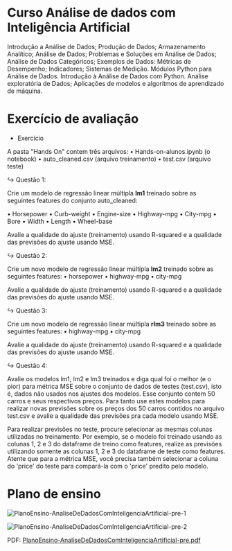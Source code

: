 # Curso Análise de dados com Inteligência Artificial

Introdução a Análise de Dados; Produção de Dados; Armazenamento Analítico; Análise de Dados;
Problemas e Soluções em Análise de Dados; Análise de Dados Categóricos; Exemplos de Dados:
Métricas de Desempenho; Indicadores; Sistemas de Medição. Módulos Python para Análise de Dados.
Introdução à Análise de Dados com Python. Análise exploratória de Dados; Aplicações de modelos e
algoritmos de aprendizado de máquina.

# Exercício de avaliação

* Exercício

A pasta "Hands On" contem três arquivos:
• Hands-on-alunos.ipynb (o notebook)
• auto_cleaned.csv (arquivo treinamento)
• test.csv (arquivo teste)

↪ Questão 1:

Crie um modelo de regressão linear múltipla <b>lm1</b> treinado sobre as seguintes features do conjunto auto_cleaned:

• Horsepower
• Curb-weight
• Engine-size
• Highway-mpg
• City-mpg
• Bore
• Width
• Length
• Wheel-base

Avalie a qualidade do ajuste (treinamento) usando R-squared e a qualidade das previsões do ajuste usando MSE.

↪ Questão 2:

Crie um novo modelo de regressão linear múltipla <b>lm2</b> treinado sobre as seguintes features:
• horsepower
• highway-mpg
• city-mpg

Avalie a qualidade do ajuste (treinamento) usando R-squared e a qualidade das previsões do ajuste usando MSE.

↪ Questão 3:

Crie um novo modelo de regressão linear múltipla <b>rlm3</b> treinado sobre as seguintes features:
• highway-mpg
• city-mpg

Avalie a qualidade do ajuste (treinamento) usando R-squared e a qualidade das previsões do ajuste usando MSE.

↪ Questão 4:

Avalie os modelos lm1, lm2 e lm3 treinados e diga qual foi o melhor (e o pior) para métrica MSE sobre o conjunto de dados de testes (test.csv), isto é, dados não usados nos ajustes dos modelos. Esse conjunto contem 50 carros e seus respectivos preços. Para tanto use estes modelos para realizar novas previsões sobre os preços dos 50 carros contidos no arquivo test.csv e avalie a qualidade das previsões pra cada modelo usando MSE.

Para realizar previsões no teste, procure selecionar as mesmas colunas utilizadas no treinamento. Por exemplo, se o modelo foi treinado usando as colunas 1, 2 e 3 do dataframe de treino como features, realize as previsões utilizando somente as colunas 1, 2 e 3 do dataframe de teste como features. Atente que para a métrica MSE, você precisa também selecionar a coluna do 'price' do teste para compará-la com o 'price' predito pelo modelo.

# Plano de ensino

![PlanoEnsino-AnaliseDeDadosComInteligenciaArtificial-pre-1](https://user-images.githubusercontent.com/123272343/230292698-19a116c0-89a5-404a-ba4b-4209c92cb9c5.png)

![PlanoEnsino-AnaliseDeDadosComInteligenciaArtificial-pre-2](https://user-images.githubusercontent.com/123272343/230292711-c68eddf3-9643-4d87-8d19-87dacf7fba85.png)

PDF: [PlanoEnsino-AnaliseDeDadosComInteligenciaArtificial-pre.pdf](https://github.com/DayanFA/Nucleo-avancado-de-empreendedorismo-e-tecnologia-do-Acre/files/11167116/PlanoEnsino-AnaliseDeDadosComInteligenciaArtificial-pre.pdf)
